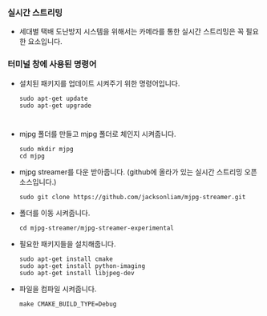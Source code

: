### 실시간 스트리밍

+ 세대별 택배 도난방지 시스템을 위해서는 카메라를 통한 실시간 스트리밍은 꼭 필요한 요소입니다.


### 터미널 창에 사용된 명령어

+ 설치된 패키지를 업데이트 시켜주기 위한 명령어입니다.

      sudo apt-get update
      sudo apt-get upgrade  
#
#
+ mjpg 폴더를 만들고 mjpg 폴더로 체인지 시켜줍니다.

      sudo mkdir mjpg
      cd mjpg


+ mjpg streamer를 다운 받아줍니다. (github에 올라가 있는 실시간 스트리밍 오픈 소스입니다.)

      sudo git clone https://github.com/jacksonliam/mjpg-streamer.git
      
      
+ 폴더를 이동 시켜줍니다.

      cd mjpg-streamer/mjpg-streamer-experimental
      
      
+ 필요한 패키지들을 설치해줍니다.

      sudo apt-get install cmake
      sudo apt-get install python-imaging
      sudo apt-get install libjpeg-dev

      
+ 파일을 컴파일 시켜줍니다.

      make CMAKE_BUILD_TYPE=Debug
